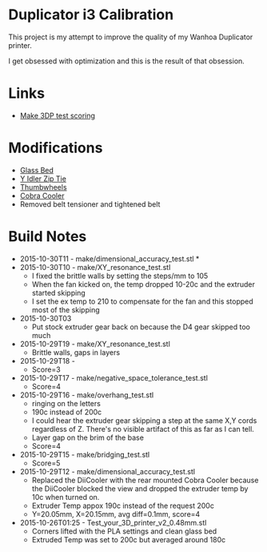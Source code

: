 # Duplicator i3 Calibration

This project is my attempt to improve the quality of my Wanhoa
Duplicator printer.

I get obsessed with optimization and this is the result of that obsession.

# Links

* [Make 3DP test scoring](http://makezine.com/2014/11/07/how-to-evaluate-the-2015-make-3dp-test-probes/)

# Modifications

* [Glass Bed](http://www.amazon.com/gp/product/B00QQ5Q3BI?psc=1&redirect=true&ref_=oh_aui_detailpage_o01_s01)
* [Y Idler Zip Tie](http://3dprinterbrain.com/uploads/DupI3/RecommendedMods/YIdlerZip.jpg)
* [Thumbwheels](http://www.thingiverse.com/thing:874155)
* [Cobra Cooler](http://www.thingiverse.com/thing:1090433)
* Removed belt tensioner and tightened belt

# Build Notes
* 2015-10-30T11 - make/dimensional_accuracy_test.stl
  * 
* 2015-10-30T10 - make/XY_resonance_test.stl
  * I fixed the brittle walls by setting the steps/mm to 105
  * When the fan kicked on, the temp dropped 10-20c and the extruder
    started skipping
  * I set the ex temp to 210 to compensate for the fan and this
    stopped most of the skipping
* 2015-10-30T03
  * Put stock extruder gear back on because the D4 gear skipped too much
* 2015-10-29T19 - make/XY_resonance_test.stl
  * Brittle walls, gaps in layers
* 2015-10-29T18 -
  * Score=3
* 2015-10-29T17 - make/negative_space_tolerance_test.stl
  * Score=4
* 2015-10-29T16 - make/overhang_test.stl
  * ringing on the letters
  * 190c instead of 200c
  * I could hear the extruder gear skipping a step at the same X,Y cords
    regardless of Z. There's no visible artifact of this as far as I can tell.
  * Layer gap on the brim of the base
  * Score=4
* 2015-10-29T15 - make/bridging_test.stl
  * Score=5
* 2015-10-29T12 - make/dimensional_accuracy_test.stl
  * Replaced the DiiCooler with the rear mounted Cobra Cooler because the DiiCooler blocked the view and dropped the extruder temp by 10c when turned on.
  * Extruder Temp appox 190c instead of the request 200c
  * Y=20.05mm, X=20.15mm, avg diff=0.1mm, score=4
* 2015-10-26T01:25 - Test_your_3D_printer_v2_0.48mm.stl
  * Corners lifted with the PLA settings and clean glass bed
  * Extruded Temp was set to 200c but averaged around 180c


